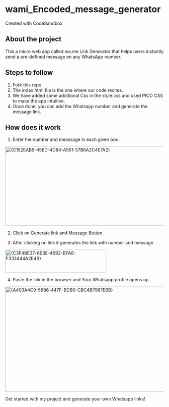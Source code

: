# wami_Encoded_message_generator
Created with CodeSandbox

## About the project
This a micro web app called wa.me Link Generator that helps users instantly send a pre-defined message on any WhatsApp number.

## Steps to follow
1. Fork this repo.
2. The index.html file is the one where our code recites.
3. We have added some additional Css in the style.css and used PICO CSS to make the app intuitive.
4. Once done, you can add the Whatsapp number and generate the message link.

## How does it work
1. Enter the number and meassage in each given box .
<img width="594" height="251" alt="{C152EAB5-45ED-4D84-A551-37B6A2C4E7A2}" src="https://github.com/user-attachments/assets/f8001dfc-006a-4aa0-8d6f-13d7b80b1df4" />

2. Click on Generate link and Message Button .


3. After clicking on link it generates the link with number and message
<img width="321" height="72" alt="{C3F4BE37-693E-4692-BFA6-F333444A2E4B}" src="https://github.com/user-attachments/assets/3e054138-0365-412e-a379-8fef3b70844f" />


4. Paste the link in the browser and  Your Whatsapp profile opens up.
<img width="709" height="333" alt="{A403A4C9-5686-447F-BDB0-CBC4B7967E6B}" src="https://github.com/user-attachments/assets/cbbdd34e-b793-47b4-a602-929d650b2dc8" />

Get started with my project and generate your own Whatsapp links!


 
